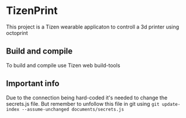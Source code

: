 # TizenPrint
This project is a Tizen wearable applicaton to controll a 3d printer using octoprint

## Build and compile
To build and compile use Tizen web build-tools

## Important info
Due to the connection being hard-coded it's needed to change the secrets.js file. But remember to unfollow this file in git using
```git update-index --assume-unchanged documents/secrets.js```

